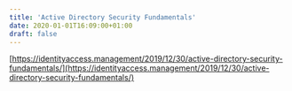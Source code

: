 ```yaml
---
title: 'Active Directory Security Fundamentals'
date: 2020-01-01T16:09:00+01:00
draft: false
---
```


[https://identityaccess.management/2019/12/30/active-directory-security-fundamentals/](https://identityaccess.management/2019/12/30/active-directory-security-fundamentals/)